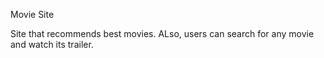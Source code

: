 Movie Site

Site that recommends best movies.
ALso, users can search for any movie and watch its trailer.
